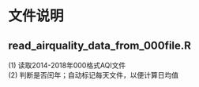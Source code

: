 文件说明
=

read_airquality_data_from_000file.R
-----
(1) 读取2014-2018年000格式AQI文件    
(2) 判断是否闰年；自动标记每天文件，以便计算日均值
